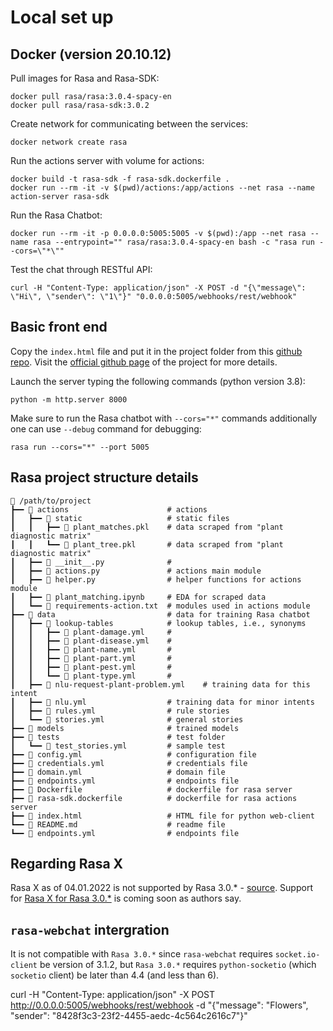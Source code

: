 # Local set up

## Docker (version 20.10.12)

Pull images for Rasa and Rasa-SDK:
```
docker pull rasa/rasa:3.0.4-spacy-en
docker pull rasa/rasa-sdk:3.0.2
```

Create network for communicating between the services:
```
docker network create rasa
```

Run the actions server with volume for actions:
```
docker build -t rasa-sdk -f rasa-sdk.dockerfile .
docker run --rm -it -v $(pwd)/actions:/app/actions --net rasa --name action-server rasa-sdk
```

Run the Rasa Chatbot:
```
docker run --rm -it -p 0.0.0.0:5005:5005 -v $(pwd):/app --net rasa --name rasa --entrypoint="" rasa/rasa:3.0.4-spacy-en bash -c "rasa run --cors=\"*\""
```

Test the chat through RESTful API:
```
curl -H "Content-Type: application/json" -X POST -d "{\"message\": \"Hi\", \"sender\": \"1\"}" "0.0.0.0:5005/webhooks/rest/webhook"
```


## Basic front end

Copy the `index.html` file and put it in the project folder from this [github repo](https://github.com/RasaHQ/how-to-rasa/tree/main/video-10-connectors). Visit the [official github page](https://github.com/scalableminds/chatroom) of the project for more details. 

Launch the server typing the following commands (python version 3.8):
```
python -m http.server 8000
```

Make sure to run the Rasa chatbot with `--cors="*"` commands additionally one can use `--debug` command for debugging:
```
rasa run --cors="*" --port 5005
```

## Rasa project structure details

```
📂 /path/to/project
┣━━ 📂 actions                      # actions
┃   ┣━━ 📂 static                   # static files
┃   ┃   ┣━━ 🔢 plant_matches.pkl    # data scraped from "plant diagnostic matrix"
┃   ┃   ┗━━ 🔢 plant_tree.pkl       # data scraped from "plant diagnostic matrix"
┃   ┣━━ 🐍 __init__.py              #
┃   ┣━━ 🐍 actions.py               # actions main module
┃   ┣━━ 🐍 helper.py                # helper functions for actions module
┃   ┣━━ 🐍 plant_matching.ipynb     # EDA for scraped data
┃   ┗━━ 🐍 requirements-action.txt  # modules used in actions module
┣━━ 📂 data                         # data for training Rasa chatbot
┃   ┣━━ 📂 lookup-tables            # lookup tables, i.e., synonyms
┃   ┃   ┣━━ 📄 plant-damage.yml     # 
┃   ┃   ┣━━ 📄 plant-disease.yml    #
┃   ┃   ┣━━ 📄 plant-name.yml       #
┃   ┃   ┣━━ 📄 plant-part.yml       #
┃   ┃   ┣━━ 📄 plant-pest.yml       #
┃   ┃   ┗━━ 📄 plant-type.yml       #
┃   ┣━━ 📄 nlu-request-plant-problem.yml    # training data for this intent
┃   ┣━━ 📄 nlu.yml                  # training data for minor intents
┃   ┣━━ 📄 rules.yml                # rule stories
┃   ┗━━ 📄 stories.yml              # general stories
┣━━ 📂 models                       # trained models
┣━━ 📂 tests                        # test folder
┃   ┗━━ 📄 test_stories.yml         # sample test
┣━━ 📄 config.yml                   # configuration file
┣━━ 📄 credentials.yml              # credentials file
┣━━ 📄 domain.yml                   # domain file
┣━━ 📄 endpoints.yml                # endpoints file
┣━━ 🐋 Dockerfile                   # dockerfile for rasa server
┣━━ 🐋 rasa-sdk.dockerfile          # dockerfile for rasa actions server
┣━━ 📄 index.html                   # HTML file for python web-client
┗━━ 📄 README.md                    # readme file
┗━━ 📄 endpoints.yml                # endpoints file
```

## Regarding Rasa X

Rasa X as of 04.01.2022 is not supported by Rasa 3.0.* - [source](https://rasa.com/docs/rasa-x/changelog/compatibility-matrix/). Support for [Rasa X for Rasa 3.0.*](https://forum.rasa.com/t/rasa-x-3-0/49700) is coming soon as authors say.

## `rasa-webchat` intergration

It is not compatible with `Rasa 3.0.*` since `rasa-webchat` requires `socket.io-client` be version of 3.1.2, but `Rasa 3.0.*` requires `python-socketio` (which `socketio` client) be later than 4.4 (and less than 6).

curl -H "Content-Type: application/json" -X POST http://0.0.0.0:5005/webhooks/rest/webhook -d "{\"message\": \"Flowers\", \"sender\": \"8428f3c3-23f2-4455-aedc-4c564c2616c7\"}"